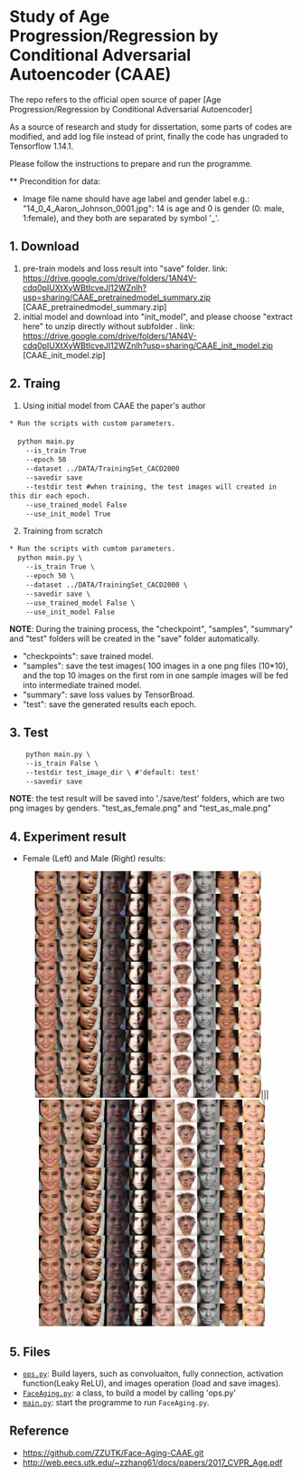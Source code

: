 # Study of Age Progression/Regression by Conditional Adversarial Autoencoder (CAAE)
The repo refers to the official open source of paper [Age Progression/Regression by Conditional Adversarial Autoencoder]

As a source of research and study for dissertation, some parts of codes are modified, and add log file instead of print, finally the code has ungraded to Tensorflow 1.14.1.

Please follow the instructions to prepare and run the programme.

** Precondition for data:
  - Image file name should have age label and gender label e.g.: "14_0_4_Aaron_Johnson_0001.jpg": 14 is age and 0 is gender (0: male, 1:female), and they both are separated by symbol '_'.


## 1. Download 
1) pre-train models and loss result into "save" folder.
link: https://drive.google.com/drive/folders/1AN4V-cdq0pIUXtXyWBtIcveJI12WZnlh?usp=sharing/CAAE_pretrainedmodel_summary.zip [CAAE_pretrainedmodel_summary.zip]
2) initial model and download into "init_model", and please choose "extract here" to unzip directly without subfolder .
link: https://drive.google.com/drive/folders/1AN4V-cdq0pIUXtXyWBtIcveJI12WZnlh?usp=sharing/CAAE_init_model.zip [CAAE_init_model.zip]

## 2. Traing

1) Using initial model from CAAE the paper's author

```
* Run the scripts with custom parameters.

  python main.py
    --is_train True
    --epoch 50
    --dataset ../DATA/TrainingSet_CACD2000
    --savedir save
    --testdir test #when training, the test images will created in this dir each epoch.
    --use_trained_model False
    --use_init_model True
```

2) Training from scratch

```
* Run the scripts with cumtom parameters.
  python main.py \
    --is_train True \
    --epoch 50 \
    --dataset ../DATA/TrainingSet_CACD2000 \
    --savedir save \
    --use_trained_model False \
    --use_init_model False
```
**NOTE**: During the training process, the "checkpoint", "samples", "summary" and "test" folders will be created in the "save" folder automatically. 
 - "checkpoints": save trained model.
 - "samples": save the test images( 100 images in a one png files (10*10), and the top 10 images on the first rom in one sample images will be fed into intermediate trained model. 
 - "summary": save loss values by TensorBroad.
 - "test": save the generated results each epoch.

## 3. Test 
```
    python main.py \
    --is_train False \
    --testdir test_image_dir \ #'default: test'
    --savedir save 
```
**NOTE**:
   the test result will be saved into './save/test' folders, which are two png images by genders. "test_as_female.png" and "test_as_male.png"

## 4. Experiment result
 - Female (Left) and Male (Right) results:
<p align="center">
  <img src="save/test/test_as_female.png" height="400",width="800">|||
  <img src="save/test/test_as_male.png" height="400",width="800">
</p>

## 5. Files
* [`ops.py`](ops.py): Build layers, such as convoluaiton, fully connection, activation function(Leaky ReLU), and images operation (load and save images).
* [`FaceAging.py`](FaceAging.py): a class, to build a model by calling 'ops.py'
* [`main.py`](main.py): start the programme to run `FaceAging.py`.

## Reference
- https://github.com/ZZUTK/Face-Aging-CAAE.git
- http://web.eecs.utk.edu/~zzhang61/docs/papers/2017_CVPR_Age.pdf
